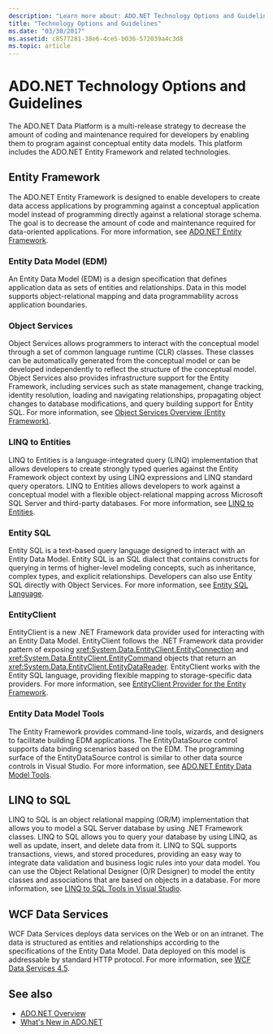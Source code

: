 ```yaml
---
description: "Learn more about: ADO.NET Technology Options and Guidelines"
title: "Technology Options and Guidelines"
ms.date: "03/30/2017"
ms.assetid: c8577281-38e6-4ce5-b036-572039a4c3d8
ms.topic: article
---
```

# ADO.NET Technology Options and Guidelines

The ADO.NET Data Platform is a multi-release strategy to decrease the amount of coding and maintenance required for developers by enabling them to program against conceptual entity data models. This platform includes the ADO.NET Entity Framework and related technologies.  
  
## Entity Framework  

 The ADO.NET Entity Framework is designed to enable developers to create data access applications by programming against a conceptual application model instead of programming directly against a relational storage schema. The goal is to decrease the amount of code and maintenance required for data-oriented applications. For more information, see [ADO.NET Entity Framework](./ef/index.md).  
  
### Entity Data Model (EDM)  

 An Entity Data Model (EDM) is a design specification that defines application data as sets of entities and relationships. Data in this model supports object-relational mapping and data programmability across application boundaries.  
  
### Object Services  

 Object Services allows programmers to interact with the conceptual model through a set of common language runtime (CLR) classes. These classes can be automatically generated from the conceptual model or can be developed independently to reflect the structure of the conceptual model. Object Services also provides infrastructure support for the Entity Framework, including services such as state management, change tracking, identity resolution, loading and navigating relationships, propagating object changes to database modifications, and query building support for Entity SQL. For more information, see [Object Services Overview (Entity Framework)](/previous-versions/bb386871(v=vs.100)).  
  
### LINQ to Entities  

 LINQ to Entities is a language-integrated query (LINQ) implementation that allows developers to create strongly typed queries against the Entity Framework object context by using LINQ expressions and LINQ standard query operators. LINQ to Entities allows developers to work against a conceptual model with a flexible object-relational mapping across Microsoft SQL Server and third-party databases. For more information, see [LINQ to Entities](./ef/language-reference/linq-to-entities.md).  
  
### Entity SQL  

 Entity SQL is a text-based query language designed to interact with an Entity Data Model. Entity SQL is an SQL dialect that contains constructs for querying in terms of higher-level modeling concepts, such as inheritance, complex types, and explicit relationships. Developers can also use Entity SQL directly with Object Services. For more information, see [Entity SQL Language](./ef/language-reference/entity-sql-language.md).  
  
### EntityClient  

 EntityClient is a new .NET Framework data provider used for interacting with an Entity Data Model. EntityClient follows the .NET Framework data provider pattern of exposing <xref:System.Data.EntityClient.EntityConnection> and <xref:System.Data.EntityClient.EntityCommand> objects that return an <xref:System.Data.EntityClient.EntityDataReader>. EntityClient works with the Entity SQL language, providing flexible mapping to storage-specific data providers. For more information, see [EntityClient Provider for the Entity Framework](./ef/entityclient-provider-for-the-entity-framework.md).  
  
### Entity Data Model Tools  

 The Entity Framework provides command-line tools, wizards, and designers to facilitate building EDM applications. The EntityDataSource control supports data binding scenarios based on the EDM. The programming surface of the EntityDataSource control is similar to other data source controls in Visual Studio. For more information, see [ADO.NET Entity Data Model Tools](/previous-versions/dotnet/netframework-4.0/bb399249(v=vs.100)).  
  
## LINQ to SQL  

 LINQ to SQL is an object relational mapping (OR/M) implementation that allows you to model a SQL Server database by using .NET Framework classes. LINQ to SQL allows you to query your database by using LINQ, as well as update, insert, and delete data from it. LINQ to SQL supports transactions, views, and stored procedures, providing an easy way to integrate data validation and business logic rules into your data model. You can use the Object Relational Designer (O/R Designer) to model the entity classes and associations that are based on objects in a database. For more information, see [LINQ to SQL Tools in Visual Studio](/visualstudio/data-tools/linq-to-sql-tools-in-visual-studio2).  
  
## WCF Data Services  

 WCF Data Services deploys data services on the Web or on an intranet. The data is structured as entities and relationships according to the specifications of the Entity Data Model. Data deployed on this model is addressable by standard HTTP protocol. For more information, see [WCF Data Services 4.5](/previous-versions/dotnet/framework/data/wcf/index).  
  
## See also

- [ADO.NET Overview](ado-net-overview.md)
- [What's New in ADO.NET](whats-new.md)
